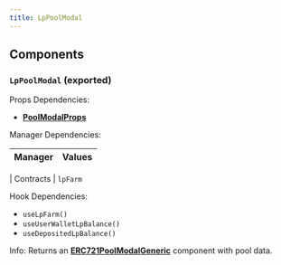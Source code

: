 ```yaml
---
title: LpPoolModal
---
```

## Components

### `LpPoolModal` (exported)

Props Dependencies:

- [**PoolModalProps**](/docs/dev-docs/frontend/components/organisms/pool-modal-router#poolmodalprops-exported)

Manager Dependencies:

| Manager | Values                                                          |
| :--- | :------------------------------------------------------------------- |

| Contracts | `lpFarm`

Hook Dependencies:

- `useLpFarm()`
- `useUserWalletLpBalance()`
- `useDepositedLpBalance()`

Info: Returns an [**ERC721PoolModalGeneric**](/docs/dev-docs/frontend/components/organisms/erc721-pool-modal-generic#erc721poolmodalgeneric-exported) component with pool data.